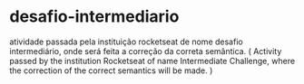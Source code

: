 # desafio-intermediario
atividade passada pela instituição rocketseat de nome desafio intermediário, onde será feita a correção da correta semântica.  ( Activity passed by the institution Rocketseat of name Intermediate Challenge, where the correction of the correct semantics will be made. )
